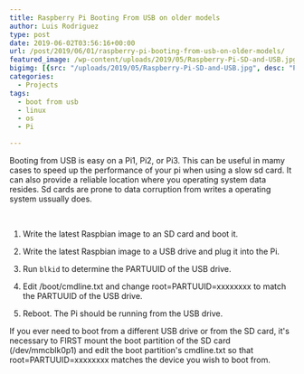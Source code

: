 ```yaml
---
title: Raspberry Pi Booting From USB on older models
author: Luis Rodriguez
type: post
date: 2019-06-02T03:56:16+00:00
url: /post/2019/06/01/raspberry-pi-booting-from-usb-on-older-models/
featured_image: /wp-content/uploads/2019/05/Raspberry-Pi-SD-and-USB.jpg
bigimg: [{src: "/uploads/2019/05/Raspberry-Pi-SD-and-USB.jpg", desc: "Pi + USB"}]
categories:
  - Projects
tags:
  - boot from usb
  - linux
  - os
  - Pi

---
```


Booting from USB is easy on a Pi1, Pi2, or Pi3. This can be useful in mamy cases to speed up the performance of your pi when using a slow sd card. It can also provide a reliable location where you operating system data resides. Sd cards are prone to data corruption from writes a operating system ussually does.

&nbsp;

1. Write the latest Raspbian image to an SD card and boot it.

2. Write the latest Raspbian image to a USB drive and plug it into the Pi.

3. Run `blkid` to determine the PARTUUID of the USB drive.

4. Edit /boot/cmdline.txt and change root=PARTUUID=xxxxxxxx to match the PARTUUID of the USB drive.

5. Reboot. The Pi should be running from the USB drive.

If you ever need to boot from a different USB drive or from the SD card, it's necessary to FIRST mount the boot partition of the SD card (/dev/mmcblk0p1) and edit the boot partition's cmdline.txt so that root=PARTUUID=xxxxxxxx matches the device you wish to boot from.
